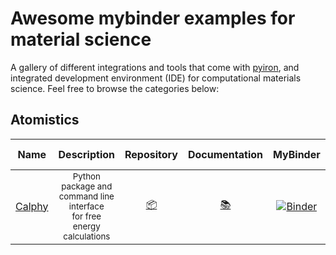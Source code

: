 # Awesome mybinder examples for material science

A gallery of different integrations and tools that come with [pyiron](https://pyiron.org), and integrated development environment (IDE) for computational materials science.
Feel free to browse the categories below:

## Atomistics
| Name | Description | Repository | Documentation | MyBinder | Mybinder Repository |
|------| :---------: | :--------: | :-----------: | :------: | :-----------------: |
| [Calphy](https://calphy.org/) | <sup> Python package and command line interface <br/> for free energy calculations </sup> | [:package:](https://github.com/ICAMS/calphy) | [:books:](https://calphy.org/) | [![Binder](https://mybinder.org/badge_logo.svg)]([![Binder](https://mybinder.org/badge_logo.svg)](https://mybinder.org/v2/gh/workflow-gallery/pyiron-gallery-calphy/master?labpath=example_explore.ipynb)) | [:rocket:](https://github.com/workflow-gallery/pyiron-gallery-calphy) |
